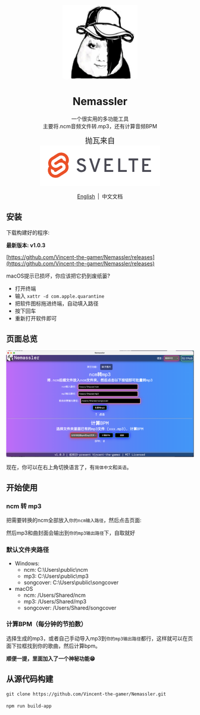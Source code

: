 <p align="center">
  <img src="./.github/TitleLogo.png" width="200" height="200"/>
</p>
<h1 align="center">Nemassler</h1>
<p align="center">
  一个很实用的多功能工具 <br/>
  主要将.ncm音频文件转.mp3，还有计算音频BPM
</p>

<p align="center">
  <span style="font-size: 20px;">抛瓦来自</span>
  <br/>
  <a href="https://www.svelte.cn/" target="_blank">
    <img src="./.github/svelte.png"/>
  </a>
</p>

<p align="center">
  <a href="./README.md" target="_blank">English</a>
  <span style="margin: 3px;">|</span>
  <span>中文文档</span>
</p>

## 安装
下载构建好的程序: 

**最新版本: v1.0.3**

[https://github.com/Vincent-the-gamer/Nemassler/releases](https://github.com/Vincent-the-gamer/Nemassler/releases)

macOS提示已损坏，你应该把它扔到废纸篓?
* 打开终端
* 输入 `xattr -d com.apple.quarantine `
* 把软件图标拖进终端，自动填入路径
* 按下回车
* 重新打开软件即可

## 页面总览

![页面](./.github/page-cn.png)

现在，你可以在右上角切换语言了，有`简体中文`和`英语`。

## 开始使用
### ncm 转 mp3

把需要转换的ncm全部放入`你的ncm输入路径`，然后点击页面:

然后mp3和曲封面会输出到`你的mp3输出路径`下，自取就好

### 默认文件夹路径
* Windows: 
    * ncm: C:\\Users\\public\\ncm
    * mp3: C:\\Users\\public\\mp3
    * songcover: C:\\Users\\public\\songcover
* macOS
    * ncm: /Users/Shared/ncm
    * mp3: /Users/Shared/mp3
    * songcover: /Users/Shared/songcover

### 计算BPM（每分钟的节拍数）
选择生成的mp3，或者自己手动导入mp3到`你的mp3输出路径`都行，这样就可以在页面下拉框找到你的歌曲，然后计算bpm。

**顺便一提，里面加入了一个神秘功能😁**

## 从源代码构建
~~~shell
git clone https://github.com/Vincent-the-gamer/Nemassler.git

npm run build-app
~~~